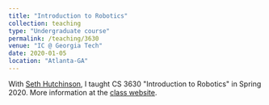 ```yaml
---
title: "Introduction to Robotics"
collection: teaching
type: "Undergraduate course"
permalink: /teaching/3630
venue: "IC @ Georgia Tech"
date: 2020-01-05
location: "Atlanta-GA"
---
```


With [Seth Hutchinson](https://www.cc.gatech.edu/~seth/), I taught CS 3630 "Introduction to Robotics" in Spring 2020. More information at the [class website](https://dellaert.github.io/20S-3630/).


